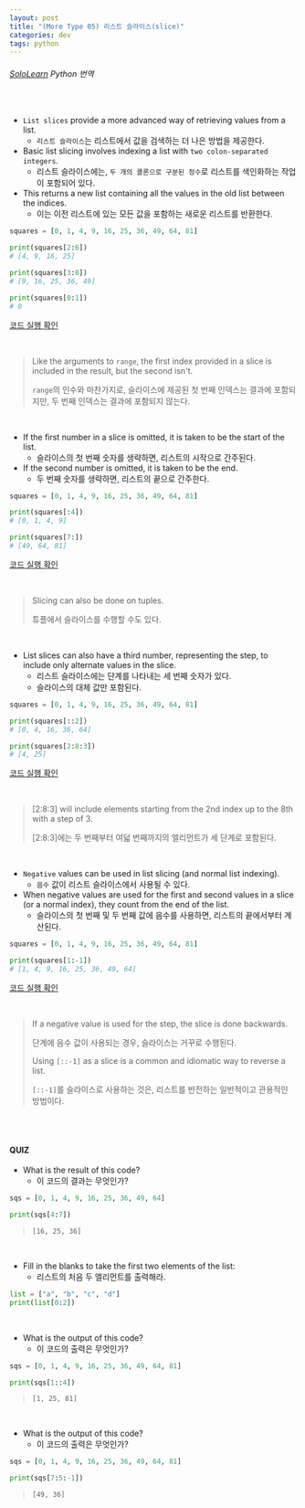 ```yaml
---
layout: post
title: "(More Type 05) 리스트 슬라이스(slice)"
categories: dev
tags: python
---
```


###### [SoloLearn](https://www.sololearn.com) Python 번역

<br>

- `List slices` provide a more advanced way of retrieving values from a list.
  - `리스트 슬라이스`는 리스트에서 값을 검색하는 더 나은 방법을 제공한다.
- Basic list slicing involves indexing a list with `two colon-separated integers`.
  - 리스트 슬라이스에는, `두 개의 콜론으로 구분된 정수`로 리스트를 색인화하는 작업이 포함되어 있다.
- This returns a new list containing all the values in the old list between the indices.
  - 이는 이전 리스트에 있는 모든 값을 포함하는 새로운 리스트를 반환한다.

```python
squares = [0, 1, 4, 9, 16, 25, 36, 49, 64, 81]

print(squares[2:6])
# [4, 9, 16, 25]

print(squares[3:8])
# [9, 16, 25, 36, 49]

print(squares[0:1])
# 0
```

[코드 실행 확인](https://code.sololearn.com/368/#py)

<br>

> Like the arguments to `range`, the first index provided in a slice is included in the result, but the second isn't.
>
> `range`의 인수와 마찬가지로, 슬라이스에 제공된 첫 번째 인덱스는 결과에 포함되지만, 두 번째 인덱스는 결과에 포함되지 않는다.

<br>

- If the first number in a slice is omitted, it is taken to be the start of the list.
  - 슬라이스의 첫 번째 숫자를 생략하면, 리스트의 시작으로 간주된다.
- If the second number is omitted, it is taken to be the end.
  - 두 번째 숫자를 생략하면, 리스트의 끝으로 간주한다.

```python
squares = [0, 1, 4, 9, 16, 25, 36, 49, 64, 81]

print(squares[:4])
# [0, 1, 4, 9]

print(squares[7:])
# [49, 64, 81]
```

[코드 실행 확인](https://code.sololearn.com/369/#py)

<br>

> Slicing can also be done on tuples.
>
> 튜플에서 슬라이스를 수행할 수도 있다.

<br>

- List slices can also have a third number, representing the step, to include only alternate values in the slice.
  - 리스트 슬라이스에는 단계를 나타내는 세 번째 숫자가 있다.
  - 슬라이스의 대체 값만 포함된다.

```python
squares = [0, 1, 4, 9, 16, 25, 36, 49, 64, 81]

print(squares[::2])
# [0, 4, 16, 36, 64]

print(squares[2:8:3])
# [4, 25]
```

[코드 실행 확인](https://code.sololearn.com/370/#py)

<br>

> \[2:8:3\] will include elements starting from the 2nd index up to the 8th with a step of 3.
>
> [2:8:3\]에는 두 번째부터 여덟 번째까지의 엘리먼트가 세 단계로 포함된다.

<br>

- `Negative` values can be used in list slicing (and normal list indexing).
  - `음수` 값이 리스트 슬라이스에서 사용될 수 있다.
- When negative values are used for the first and second values in a slice (or a normal index), they count from the end of the list.
  - 슬라이스의 첫 번째 및 두 번째 값에 음수를 사용하면, 리스트의 끝에서부터 계산된다.

```python
squares = [0, 1, 4, 9, 16, 25, 36, 49, 64, 81]

print(squares[1:-1])
# [1, 4, 9, 16, 25, 36, 49, 64]
```

[코드 실행 확인](https://code.sololearn.com/371/#py)

<br>

> If a negative value is used for the step, the slice is done backwards.
>
> 단계에 음수 값이 사용되는 경우, 슬라이스는 거꾸로 수행된다.
>
> Using `[::-1]` as a slice is a common and idiomatic way to reverse a list.
>
> `[::-1]`를 슬라이스로 사용하는 것은, 리스트를 반전하는 일반적이고 관용적인 방법이다.

<br>

<br>

#### QUIZ

- What is the result of this code?
  - 이 코드의 결과는 무엇인가?

```python
sqs = [0, 1, 4, 9, 16, 25, 36, 49, 64]

print(sqs[4:7])
```

> `[16, 25, 36]`

<br>

- Fill in the blanks to take the first two elements of the list:
  - 리스트의 처음 두 엘리먼트를 출력해라.

```python
list = ["a", "b", "c", "d"]
print(list[0:2])
```

<br>

- What is the output of this code?
  - 이 코드의 출력은 무엇인가?

```python
sqs = [0, 1, 4, 9, 16, 25, 36, 49, 64, 81]

print(sqs[1::4])
```

> `[1, 25, 81]`

<br>

- What is the output of this code?
  - 이 코드의 출력은 무엇인가?

```python
sqs = [0, 1, 4, 9, 16, 25, 36, 49, 64, 81]

print(sqs[7:5:-1])
```

> `[49, 36]`

<br>

<br>